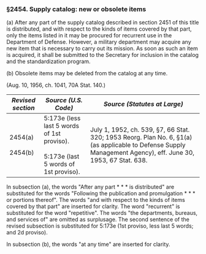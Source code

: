 ### §2454. Supply catalog: new or obsolete items ###

(a) After any part of the supply catalog described in section 2451 of this title is distributed, and with respect to the kinds of items covered by that part, only the items listed in it may be procured for recurrent use in the Department of Defense. However, a military department may acquire any new item that is necessary to carry out its mission. As soon as such an item is acquired, it shall be submitted to the Secretary for inclusion in the catalog and the standardization program.

(b) Obsolete items may be deleted from the catalog at any time.

(Aug. 10, 1956, ch. 1041, 70A Stat. 140.)

|   *Revised section*    |                                  *Source (U.S. Code)*                                   |                                                                *Source (Statutes at Large)*                                                                 |
|------------------------|-----------------------------------------------------------------------------------------|-------------------------------------------------------------------------------------------------------------------------------------------------------------|
|2454(a)<br/><br/>2454(b)|5:173e (less last 5 words of 1st proviso).<br/><br/>5:173e (last 5 words of 1st proviso).|July 1, 1952, ch. 539, §7, 66 Stat. 320; 1953 Reorg. Plan No. 6, §1(a) (as applicable to Defense Supply Management Agency), eff. June 30, 1953, 67 Stat. 638.|

In subsection (a), the words "After any part \* \* \* is distributed" are substituted for the words "Following the publication and promulgation \* \* \* or portions thereof". The words "and with respect to the kinds of items covered by that part" are inserted for clarity. The word "recurrent" is substituted for the word "repetitive". The words "the departments, bureaus, and services of" are omitted as surplusage. The second sentence of the revised subsection is substituted for 5:173e (1st proviso, less last 5 words; and 2d proviso).

In subsection (b), the words "at any time" are inserted for clarity.